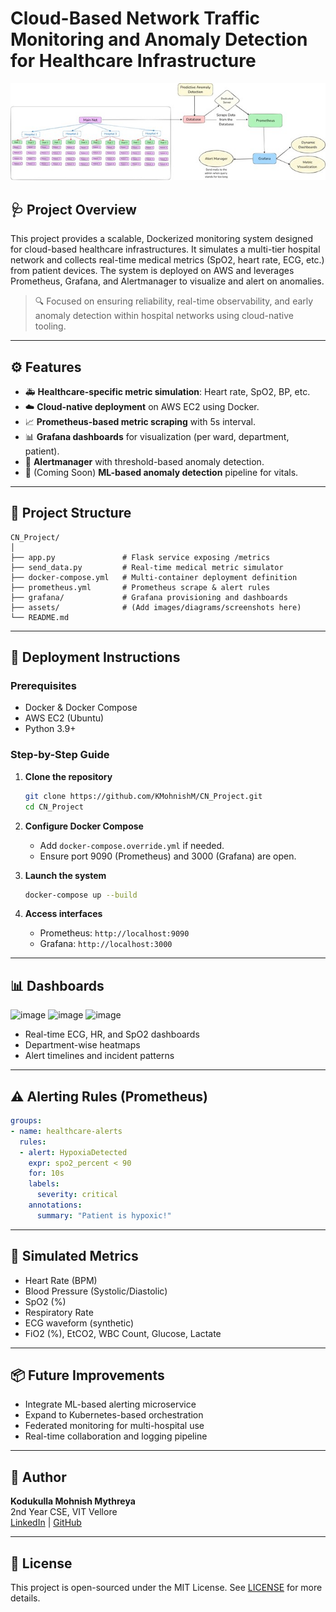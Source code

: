 
# Cloud-Based Network Traffic Monitoring and Anomaly Detection for Healthcare Infrastructure

![image](Images/architecture.jpg)


## 🩺 Project Overview


This project provides a scalable, Dockerized monitoring system designed for cloud-based healthcare infrastructures. It simulates a multi-tier hospital network and collects real-time medical metrics (SpO2, heart rate, ECG, etc.) from patient devices. The system is deployed on AWS and leverages Prometheus, Grafana, and Alertmanager to visualize and alert on anomalies.

> 🔍 Focused on ensuring reliability, real-time observability, and early anomaly detection within hospital networks using cloud-native tooling.

---

## ⚙️ Features

- 🚑 **Healthcare-specific metric simulation**: Heart rate, SpO2, BP, etc.
- ☁️ **Cloud-native deployment** on AWS EC2 using Docker.
- 📈 **Prometheus-based metric scraping** with 5s interval.
- 📊 **Grafana dashboards** for visualization (per ward, department, patient).
- 🚨 **Alertmanager** with threshold-based anomaly detection.
- 🧠 (Coming Soon) **ML-based anomaly detection** pipeline for vitals.

---

## 🧱 Project Structure

```
CN_Project/
│
├── app.py               # Flask service exposing /metrics
├── send_data.py         # Real-time medical metric simulator
├── docker-compose.yml   # Multi-container deployment definition
├── prometheus.yml       # Prometheus scrape & alert rules
├── grafana/             # Grafana provisioning and dashboards
├── assets/              # (Add images/diagrams/screenshots here)
└── README.md
```

---

## 🚀 Deployment Instructions

### Prerequisites

- Docker & Docker Compose
- AWS EC2 (Ubuntu)
- Python 3.9+

### Step-by-Step Guide

1. **Clone the repository**
   ```bash
   git clone https://github.com/KMohnishM/CN_Project.git
   cd CN_Project
   ```
   
2. **Configure Docker Compose**
   - Add `docker-compose.override.yml` if needed.
   - Ensure port 9090 (Prometheus) and 3000 (Grafana) are open.

3. **Launch the system**
   ```bash
   docker-compose up --build
   ```

4. **Access interfaces**
   - Prometheus: `http://localhost:9090`
   - Grafana: `http://localhost:3000`

---

## 📊 Dashboards


![image](../CN_Project/Images/Picture1.jpg)
![image](../CN_Project//Images/Picture2.jpg)
![image](../CN_Project/Images/image.png)


- Real-time ECG, HR, and SpO2 dashboards
- Department-wise heatmaps
- Alert timelines and incident patterns

---

## ⚠️ Alerting Rules (Prometheus)

```yaml
groups:
- name: healthcare-alerts
  rules:
  - alert: HypoxiaDetected
    expr: spo2_percent < 90
    for: 10s
    labels:
      severity: critical
    annotations:
      summary: "Patient is hypoxic!"
```

---

## 🧪 Simulated Metrics

- Heart Rate (BPM)
- Blood Pressure (Systolic/Diastolic)
- SpO2 (%)
- Respiratory Rate
- ECG waveform (synthetic)
- FiO2 (%), EtCO2, WBC Count, Glucose, Lactate

---

## 📦 Future Improvements

- Integrate ML-based alerting microservice
- Expand to Kubernetes-based orchestration
- Federated monitoring for multi-hospital use
- Real-time collaboration and logging pipeline

---

## 🧠 Author

**Kodukulla Mohnish Mythreya**  
2nd Year CSE, VIT Vellore  
[LinkedIn](https://linkedin.com/in/kmohnishm) | [GitHub](https://github.com/KMohnishM)

---

## 📜 License

This project is open-sourced under the MIT License. See [LICENSE](./LICENSE) for more details.
